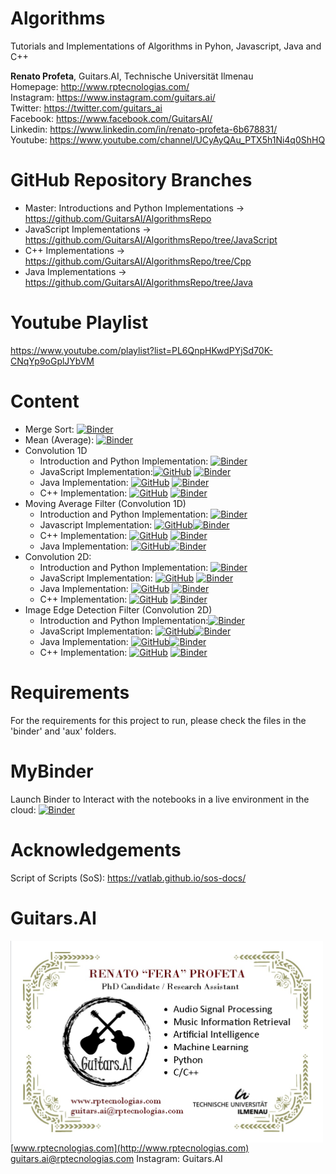 # Algorithms
Tutorials and Implementations of Algorithms in Pyhon, Javascript, Java and C++

**Renato Profeta**, Guitars.AI, Technische Universität Ilmenau <br>
Homepage: http://www.rptecnologias.com/ <br>
Instagram: https://www.instagram.com/guitars.ai/ <br>
Twitter: https://twitter.com/guitars_ai <br>
Facebook: https://www.facebook.com/GuitarsAI/ <br>
Linkedin: https://www.linkedin.com/in/renato-profeta-6b678831/ <br>
Youtube: https://www.youtube.com/channel/UCyAyQAu_PTX5h1Ni4q0ShHQ

# GitHub Repository Branches
- Master: Introductions and Python Implementations -> https://github.com/GuitarsAI/AlgorithmsRepo
- JavaScript Implementations -> https://github.com/GuitarsAI/AlgorithmsRepo/tree/JavaScript
- C++ Implementations -> https://github.com/GuitarsAI/AlgorithmsRepo/tree/Cpp
- Java Implementations -> https://github.com/GuitarsAI/AlgorithmsRepo/tree/Java

# Youtube Playlist
https://www.youtube.com/playlist?list=PL6QnpHKwdPYjSd70K-CNqYp9oGplJYbVM <br>

# Content
- Merge Sort: [![Binder](https://mybinder.org/badge_logo.svg)](https://mybinder.org/v2/gh/GuitarsAI/AlgorithmsRepo/master?filepath=MergeSortRep.ipynb)
- Mean (Average): [![Binder](https://mybinder.org/badge_logo.svg)](https://mybinder.org/v2/gh/GuitarsAI/AlgorithmsRepo/master?filepath=MeanRep.ipynb)
- Convolution 1D
  - Introduction and Python Implementation: [![Binder](https://mybinder.org/badge_logo.svg)](https://mybinder.org/v2/gh/GuitarsAI/AlgorithmsRepo/master?filepath=Convolution1D.ipynb)
  - JavaScript Implementation:[![GitHub](https://badgen.net/badge/GitHub/JavaScript/black?icon=github)](https://github.com/GuitarsAI/AlgorithmsRepo/blob/JavaScript/Convolution1DJavascript.ipynb)
  [![Binder](https://mybinder.org/badge_logo.svg)](https://mybinder.org/v2/gh/GuitarsAI/AlgorithmsRepo/JavaScript?filepath=Convolution1DJavascript.ipynb)
  - Java Implementation: [![GitHub](https://badgen.net/badge/GitHub/Java/black?icon=github)](https://github.com/GuitarsAI/AlgorithmsRepo/blob/Java/Convolution1DJava.ipynb) [![Binder](https://mybinder.org/badge_logo.svg)](https://mybinder.org/v2/gh/GuitarsAI/AlgorithmsRepo/Java?filepath=Convolution1DJava.ipynb)
  - C++ Implementation:  [![GitHub](https://badgen.net/badge/GitHub/C++/black?icon=github)](https://github.com/GuitarsAI/AlgorithmsRepo/blob/Cpp/Convolution1DCpp.ipynb) [![Binder](https://mybinder.org/badge_logo.svg)](https://mybinder.org/v2/gh/GuitarsAI/AlgorithmsRepo/Cpp?filepath=Convolution1DCpp.ipynb)
- Moving Average Filter (Convolution 1D)
  - Introduction and Python Implementation: [![Binder](https://mybinder.org/badge_logo.svg)](https://mybinder.org/v2/gh/GuitarsAI/AlgorithmsRepo/master?filepath=MovingAverageFilter.ipynb)
  - Javascript Implementation: [![GitHub](https://badgen.net/badge/GitHub/JavaScript/black?icon=github)](https://github.com/GuitarsAI/AlgorithmsRepo/blob/JavaScript/JavascriptMovingAverage.ipynb)[![Binder](https://mybinder.org/badge_logo.svg)](https://mybinder.org/v2/gh/GuitarsAI/AlgorithmsRepo/JavaScript?filepath=JavascriptMovingAverage.ipynb)
  - C++ Implementation: [![GitHub](https://badgen.net/badge/GitHub/C++/black?icon=github)](https://github.com/GuitarsAI/AlgorithmsRepo/blob/Cpp/MovingAverageFilterCplus.ipynb) [![Binder](https://mybinder.org/badge_logo.svg)](https://mybinder.org/v2/gh/GuitarsAI/AlgorithmsRepo/Cpp?filepath=MovingAverageFilterCplus.ipynb)
  - Java Implementation:  [![GitHub](https://badgen.net/badge/GitHub/Java/black?icon=github)](https://github.com/GuitarsAI/AlgorithmsRepo/blob/Java/MovingAverageJava.ipynb)[![Binder](https://mybinder.org/badge_logo.svg)](https://mybinder.org/v2/gh/GuitarsAI/AlgorithmsRepo/Java?filepath=MovingAverageJava.ipynb)
- Convolution 2D:
  - Introduction and Python Implementation: [![Binder](https://mybinder.org/badge_logo.svg)](https://mybinder.org/v2/gh/GuitarsAI/AlgorithmsRepo/master?filepath=Convolution2D.ipynb)
  - JavaScript Implementation: [![GitHub](https://badgen.net/badge/GitHub/JavaScript/black?icon=github)](https://github.com/GuitarsAI/AlgorithmsRepo/blob/JavaScript/Convolution2DJavascript.ipynb) [![Binder](https://mybinder.org/badge_logo.svg)](https://mybinder.org/v2/gh/GuitarsAI/AlgorithmsRepo/JavaScript?filepath=Convolution2DJavascript.ipynb)
  - Java Implementation:  [![GitHub](https://badgen.net/badge/GitHub/Java/black?icon=github)](https://github.com/GuitarsAI/AlgorithmsRepo/blob/Java/Convolution2DJava.ipynb) [![Binder](https://mybinder.org/badge_logo.svg)](https://mybinder.org/v2/gh/GuitarsAI/AlgorithmsRepo/Java?filepath=Convolution2DJava.ipynb)
  - C++ Implementation: [![GitHub](https://badgen.net/badge/GitHub/C++/black?icon=github)](https://github.com/GuitarsAI/AlgorithmsRepo/blob/Cpp/Convolution2DCpp.ipynb) [![Binder](https://mybinder.org/badge_logo.svg)](https://mybinder.org/v2/gh/GuitarsAI/AlgorithmsRepo/Cpp?filepath=Convolution2DCpp.ipynb)
- Image Edge Detection Filter (Convolution 2D)
  - Introduction and Python Implementation:[![Binder](https://mybinder.org/badge_logo.svg)](https://mybinder.org/v2/gh/GuitarsAI/AlgorithmsRepo/master?filepath=EdgeDetection.ipynb)
  - JavaScript Implementation: [![GitHub](https://badgen.net/badge/GitHub/JavaScript/black?icon=github)](https://github.com/GuitarsAI/AlgorithmsRepo/blob/JavaScript/EdgeDetectionJavascript.ipynb)[![Binder](https://mybinder.org/badge_logo.svg)](https://mybinder.org/v2/gh/GuitarsAI/AlgorithmsRepo/JavaScript?filepath=EdgeDetectionJavascript.ipynb)
  - Java Implementation:   [![GitHub](https://badgen.net/badge/GitHub/Java/black?icon=github)](https://github.com/GuitarsAI/AlgorithmsRepo/blob/Java/EdgeDetectionJava.ipynb)[![Binder](https://mybinder.org/badge_logo.svg)](https://mybinder.org/v2/gh/GuitarsAI/AlgorithmsRepo/Java?filepath=EdgeDetectionJava.ipynb)
  - C++ Implementation: [![GitHub](https://badgen.net/badge/GitHub/C++/black?icon=github)](https://github.com/GuitarsAI/AlgorithmsRepo/blob/Cpp/EdgeDetectionCpp.ipynb) [![Binder](https://mybinder.org/badge_logo.svg)](https://mybinder.org/v2/gh/GuitarsAI/AlgorithmsRepo/Cpp?filepath=EdgeDetectionCpp.ipynb)

# Requirements
For the requirements for this project to run, please check the files in the 'binder' and 'aux' folders.
  
# MyBinder

Launch Binder to Interact with the notebooks in a live environment in the cloud:
[![Binder](https://mybinder.org/badge_logo.svg)](https://mybinder.org/v2/gh/GuitarsAI/AlgorithmsRepo/master)

# Acknowledgements

Script of Scripts (SoS): https://vatlab.github.io/sos-docs/


# Guitars.AI

<p align="left">
<img src="./img/businesscard.jpg" width="500px" alt="Business Card" align="left" >
</p>
<br>

[www.rptecnologias.com](http://www.rptecnologias.com)
<br>
guitars.ai@rptecnologias.com
Instagram: Guitars.AI
